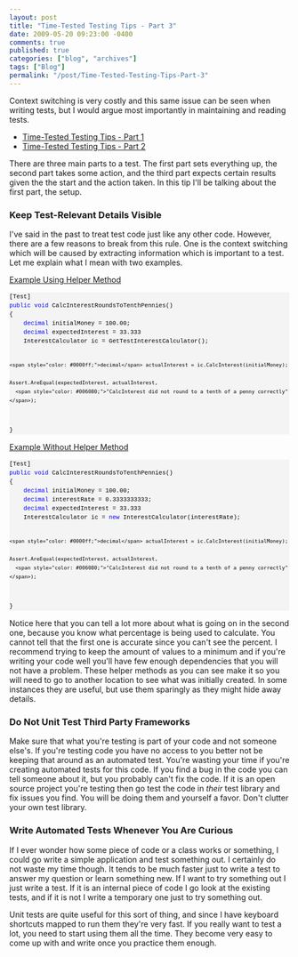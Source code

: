 ```yaml
---
layout: post
title: "Time-Tested Testing Tips - Part 3"
date: 2009-05-20 09:23:00 -0400
comments: true
published: true
categories: ["blog", "archives"]
tags: ["Blog"]
permalink: "/post/Time-Tested-Testing-Tips-Part-3"
---
```

<!-- more -->

<p>Context switching is very costly and this same issue can be seen when writing tests, but I would argue most importantly in maintaining and reading tests.</p>
<ul>
<li><a href="http://brendan.enrick.com/post/2009/05/19/Time-Tested-Testing-Tips-Part-1.aspx" target="_blank">Time-Tested Testing Tips - Part 1</a></li>
<li><a href="http://brendan.enrick.com/post/2009/05/19/Time-Tested-Testing-Tips-Part-2.aspx" target="_blank">Time-Tested Testing Tips - Part 2</a></li>
</ul>
<p>There are three main parts to a test. The first part sets everything up, the second part takes some action, and the third part expects certain results given the the start and the action taken. In this tip I'll be talking about the first part, the setup.</p>
<h3>Keep Test-Relevant Details Visible</h3>
<p>I've said in the past to treat test code just like any other code. However, there are a few reasons to break from this rule. One is the context switching which will be caused by extracting information which is important to a test. Let me explain what I mean with two examples.</p>
<p><span style="text-decoration: underline;">Example Using Helper Method</span></p>
<div>
<pre style="border-style: none; margin: 0em; padding: 0px; overflow: visible; line-height: 12pt; background-color: #f4f4f4; width: 100%; font-family: consolas,'Courier New',courier,monospace; color: black; font-size: 8pt;">[Test]
<span style="color: #0000ff;">public</span> <span style="color: #0000ff;">void</span> CalcInterestRoundsToTenthPennies()
{
    <span style="color: #0000ff;">decimal</span> initialMoney = 100.00;
    <span style="color: #0000ff;">decimal</span> expectedInterest = 33.333
    InterestCalculator ic = GetTestInterestCalculator();
    
    <span style="color: #0000ff;">decimal</span> actualInterest = ic.CalcInterest(initialMoney);
    
    Assert.AreEqual(expectedInterest, actualInterest, 
      <span style="color: #006080;">"CalcInterest did not round to a tenth of a penny correctly"</span>);
}</pre>
</div>
<p><span style="text-decoration: underline;">Example Without Helper Method</span></p>
<div>
<pre style="border-style: none; margin: 0em; padding: 0px; overflow: visible; line-height: 12pt; background-color: #f4f4f4; width: 100%; font-family: consolas,'Courier New',courier,monospace; color: black; font-size: 8pt;">[Test]
<span style="color: #0000ff;">public</span> <span style="color: #0000ff;">void</span> CalcInterestRoundsToTenthPennies()
{
    <span style="color: #0000ff;">decimal</span> initialMoney = 100.00;
    <span style="color: #0000ff;">decimal</span> interestRate = 0.3333333333;
    <span style="color: #0000ff;">decimal</span> expectedInterest = 33.333
    InterestCalculator ic = <span style="color: #0000ff;">new</span> InterestCalculator(interestRate);
    
    <span style="color: #0000ff;">decimal</span> actualInterest = ic.CalcInterest(initialMoney);
    
    Assert.AreEqual(expectedInterest, actualInterest, 
      <span style="color: #006080;">"CalcInterest did not round to a tenth of a penny correctly"</span>);
}</pre>
</div>
<p>Notice here that you can tell a lot more about what is going on in the second one, because you know what percentage is being used to calculate. You cannot tell that the first one is accurate since you can't see the percent. I recommend trying to keep the amount of values to a minimum and if you're writing your code well you'll have few enough dependencies that you will not have a problem. These helper methods as you can see make it so you will need to go to another location to see what was initially created. In some instances they are useful, but use them sparingly as they might hide away details.</p>
<h3>Do Not Unit Test Third Party Frameworks</h3>
<p>Make sure that what you're testing is part of your code and not someone else's. If you're testing code you have no access to you better not be keeping that around as an automated test. You're wasting your time if you're creating automated tests for this code. If you find a bug in the code you can tell someone about it, but you probably can't fix the code. If it is an open source project you're testing then go test the code in <em>their</em> test library and fix issues you find. You will be doing them and yourself a favor. Don't clutter your own test library.</p>
<h3>Write Automated Tests Whenever You Are Curious</h3>
<p>If I ever wonder how some piece of code or a class works or something, I could go write a simple application and test something out. I certainly do not waste my time though. It tends to be much faster just to write a test to answer my question or learn something new. If I want to try something out I just write a test. If it is an internal piece of code I go look at the existing tests, and if it is not I write a temporary one just to try something out.</p>
<p>Unit tests are quite useful for this sort of thing, and since I have keyboard shortcuts mapped to run them they're very fast. If you really want to test a lot, you need to start using them all the time. They become very easy to come up with and write once you practice them enough.</p>
